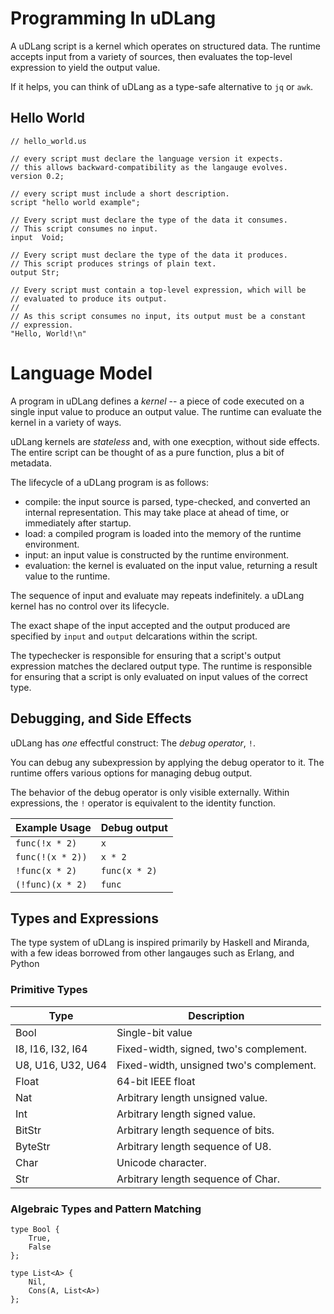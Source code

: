 # Programming In uDLang

A uDLang script is a kernel which operates on structured data. The
runtime accepts input from a variety of sources, then evaluates the
top-level expression to yield the output value.

If it helps, you can think of uDLang as a type-safe alternative to
`jq` or `awk`.

## Hello World

```
// hello_world.us

// every script must declare the language version it expects.
// this allows backward-compatibility as the langauge evolves.
version 0.2;

// every script must include a short description.
script "hello world example";

// Every script must declare the type of the data it consumes.
// This script consumes no input.
input  Void;

// Every script must declare the type of the data it produces.
// This script produces strings of plain text.
output Str;

// Every script must contain a top-level expression, which will be
// evaluated to produce its output.
//
// As this script consumes no input, its output must be a constant
// expression.
"Hello, World!\n"
```

# Language Model

A program in uDLang defines a *kernel* -- a piece of code executed on
a single input value to produce an output value. The runtime can
evaluate the kernel in a variety of ways.

uDLang kernels are *stateless* and, with one execption, without side
effects. The entire script can be thought of as a pure function, plus
a bit of metadata.

The lifecycle of a uDLang program is as follows:
- compile: the input source is parsed, type-checked, and converted an
  internal representation. This may take place at ahead of time, or
  immediately after startup.
- load: a compiled program is loaded into the memory of the runtime
  environment.
- input: an input value is constructed by the runtime environment.
- evaluation: the kernel is evaluated on the input value, returning a
  result value to the runtime.

The sequence of input and evaluate may repeats indefinitely. a uDLang
kernel has no control over its lifecycle.

The exact shape of the input accepted and the output produced are
specified by `input` and `output` delcarations within the script.

The typechecker is responsible for ensuring that a script's output
expression matches the declared output type. The runtime is
responsible for ensuring that a script is only evaluated on input
values of the correct type.

## Debugging, and Side Effects ##

uDLang has *one* effectful construct: The *debug operator*, `!`.

You can debug any subexpression by applying the debug operator to
it. The runtime offers various options for managing debug
output.

The behavior of the debug operator is only visible externally. Within
expressions, the `!` operator is equivalent to the identity function.

| Example Usage    | Debug output  |
|------------------|---------------|
| `func(!x * 2)`   | `x`           |
| `func(!(x * 2))` | `x * 2`       |
| `!func(x * 2)`   | `func(x * 2)` |
| `(!func)(x * 2)` | `func`        |

## Types and Expressions ##

The type system of uDLang is inspired primarily by Haskell and
Miranda, with a few ideas borrowed from other langauges such as
Erlang, and Python

### Primitive Types

| Type               | Description                             |
|--------------------|-----------------------------------------|
| Bool               | Single-bit value                        |
| I8, I16, I32, I64  | Fixed-width, signed, two's complement.  |
| U8, U16, U32, U64  | Fixed-width, unsigned two's complement. |
| Float              | 64-bit IEEE float                       |
| Nat                | Arbitrary length unsigned value.        |
| Int                | Arbitrary length signed value.          |
| BitStr             | Arbitrary length sequence of bits.      |
| ByteStr            | Arbitrary length sequence of U8.        |
| Char               | Unicode character.                      |
| Str                | Arbitrary length sequence of Char.      |

### Algebraic Types and Pattern Matching

```
type Bool {
    True,
    False
};
```

```
type List<A> {
    Nil,
    Cons(A, List<A>)
};
```
